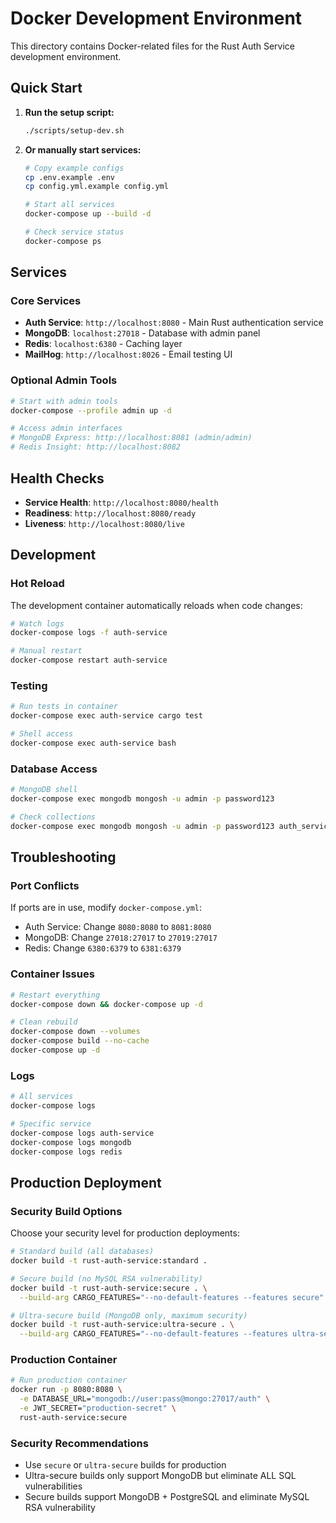 # Docker Development Environment

This directory contains Docker-related files for the Rust Auth Service development environment.

## Quick Start

1. **Run the setup script:**
   ```bash
   ./scripts/setup-dev.sh
   ```

2. **Or manually start services:**
   ```bash
   # Copy example configs
   cp .env.example .env
   cp config.yml.example config.yml
   
   # Start all services
   docker-compose up --build -d
   
   # Check service status
   docker-compose ps
   ```

## Services

### Core Services
- **Auth Service**: `http://localhost:8080` - Main Rust authentication service
- **MongoDB**: `localhost:27018` - Database with admin panel
- **Redis**: `localhost:6380` - Caching layer
- **MailHog**: `http://localhost:8026` - Email testing UI

### Optional Admin Tools
```bash
# Start with admin tools
docker-compose --profile admin up -d

# Access admin interfaces
# MongoDB Express: http://localhost:8081 (admin/admin)
# Redis Insight: http://localhost:8082
```

## Health Checks

- **Service Health**: `http://localhost:8080/health`
- **Readiness**: `http://localhost:8080/ready` 
- **Liveness**: `http://localhost:8080/live`

## Development

### Hot Reload
The development container automatically reloads when code changes:
```bash
# Watch logs
docker-compose logs -f auth-service

# Manual restart
docker-compose restart auth-service
```

### Testing
```bash
# Run tests in container
docker-compose exec auth-service cargo test

# Shell access
docker-compose exec auth-service bash
```

### Database Access
```bash
# MongoDB shell
docker-compose exec mongodb mongosh -u admin -p password123

# Check collections
docker-compose exec mongodb mongosh -u admin -p password123 auth_service --eval "db.users.find().limit(5)"
```

## Troubleshooting

### Port Conflicts
If ports are in use, modify `docker-compose.yml`:
- Auth Service: Change `8080:8080` to `8081:8080`
- MongoDB: Change `27018:27017` to `27019:27017`
- Redis: Change `6380:6379` to `6381:6379`

### Container Issues
```bash
# Restart everything
docker-compose down && docker-compose up -d

# Clean rebuild
docker-compose down --volumes
docker-compose build --no-cache
docker-compose up -d
```

### Logs
```bash
# All services
docker-compose logs

# Specific service
docker-compose logs auth-service
docker-compose logs mongodb
docker-compose logs redis
```

## Production Deployment

### Security Build Options

Choose your security level for production deployments:

```bash
# Standard build (all databases)
docker build -t rust-auth-service:standard .

# Secure build (no MySQL RSA vulnerability)
docker build -t rust-auth-service:secure . \
  --build-arg CARGO_FEATURES="--no-default-features --features secure"

# Ultra-secure build (MongoDB only, maximum security)
docker build -t rust-auth-service:ultra-secure . \
  --build-arg CARGO_FEATURES="--no-default-features --features ultra-secure"
```

### Production Container
```bash
# Run production container
docker run -p 8080:8080 \
  -e DATABASE_URL="mongodb://user:pass@mongo:27017/auth" \
  -e JWT_SECRET="production-secret" \
  rust-auth-service:secure
```

### Security Recommendations
- Use `secure` or `ultra-secure` builds for production
- Ultra-secure builds only support MongoDB but eliminate ALL SQL vulnerabilities
- Secure builds support MongoDB + PostgreSQL and eliminate MySQL RSA vulnerability